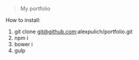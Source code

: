 > My portfolio

How to install:
1. git clone git@github.com:alexpulich/portfolio.git
2. npm i
3. bower i
4. gulp
